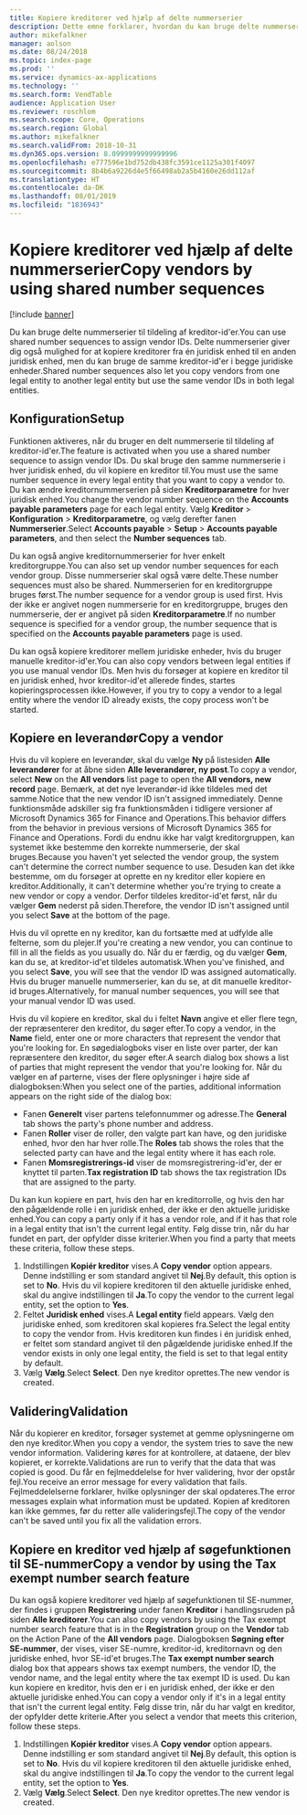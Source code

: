 ```yaml
---
title: Kopiere kreditorer ved hjælp af delte nummerserier
description: Dette emne forklarer, hvordan du kan bruge delte nummerserier til at kopiere en kreditor til en anden juridisk enhed, men bevare det samme kreditor-id.
author: mikefalkner
manager: aolson
ms.date: 08/24/2018
ms.topic: index-page
ms.prod: ''
ms.service: dynamics-ax-applications
ms.technology: ''
ms.search.form: VendTable
audience: Application User
ms.reviewer: roschlom
ms.search.scope: Core, Operations
ms.search.region: Global
ms.author: mikefalkner
ms.search.validFrom: 2018-10-31
ms.dyn365.ops.version: 8.0999999999999996
ms.openlocfilehash: e777596e1bd752db438fc3591ce1125a301f4097
ms.sourcegitcommit: 8b4b6a9226d4e5f66498ab2a5b4160e26dd112af
ms.translationtype: HT
ms.contentlocale: da-DK
ms.lasthandoff: 08/01/2019
ms.locfileid: "1836943"
---
```

# <a name="copy-vendors-by-using-shared-number-sequences"></a><span data-ttu-id="7b41e-103">Kopiere kreditorer ved hjælp af delte nummerserier</span><span class="sxs-lookup"><span data-stu-id="7b41e-103">Copy vendors by using shared number sequences</span></span>

[!include [banner](../includes/banner.md)]

<span data-ttu-id="7b41e-104">Du kan bruge delte nummerserier til tildeling af kreditor-id'er.</span><span class="sxs-lookup"><span data-stu-id="7b41e-104">You can use shared number sequences to assign vendor IDs.</span></span> <span data-ttu-id="7b41e-105">Delte nummerserier giver dig også mulighed for at kopiere kreditorer fra én juridisk enhed til en anden juridisk enhed, men du kan bruge de samme kreditor-id'er i begge juridiske enheder.</span><span class="sxs-lookup"><span data-stu-id="7b41e-105">Shared number sequences also let you copy vendors from one legal entity to another legal entity but use the same vendor IDs in both legal entities.</span></span>

## <a name="setup"></a><span data-ttu-id="7b41e-106">Konfiguration</span><span class="sxs-lookup"><span data-stu-id="7b41e-106">Setup</span></span>

<span data-ttu-id="7b41e-107">Funktionen aktiveres, når du bruger en delt nummerserie til tildeling af kreditor-id'er.</span><span class="sxs-lookup"><span data-stu-id="7b41e-107">The feature is activated when you use a shared number sequence to assign vendor IDs.</span></span> <span data-ttu-id="7b41e-108">Du skal bruge den samme nummerserie i hver juridisk enhed, du vil kopiere en kreditor til.</span><span class="sxs-lookup"><span data-stu-id="7b41e-108">You must use the same number sequence in every legal entity that you want to copy a vendor to.</span></span> <span data-ttu-id="7b41e-109">Du kan ændre kreditornummerserien på siden **Kreditorparametre** for hver juridisk enhed.</span><span class="sxs-lookup"><span data-stu-id="7b41e-109">You change the vendor number sequence on the **Accounts payable parameters** page for each legal entity.</span></span> <span data-ttu-id="7b41e-110">Vælg **Kreditor** \> **Konfiguration** \> **Kreditorparametre**, og vælg derefter fanen **Nummerserier**.</span><span class="sxs-lookup"><span data-stu-id="7b41e-110">Select **Accounts payable** \> **Setup** \> **Accounts payable parameters**, and then select the **Number sequences** tab.</span></span>

<span data-ttu-id="7b41e-111">Du kan også angive kreditornummerserier for hver enkelt kreditorgruppe.</span><span class="sxs-lookup"><span data-stu-id="7b41e-111">You can also set up vendor number sequences for each vendor group.</span></span> <span data-ttu-id="7b41e-112">Disse nummerserier skal også være delte.</span><span class="sxs-lookup"><span data-stu-id="7b41e-112">These number sequences must also be shared.</span></span> <span data-ttu-id="7b41e-113">Nummerserien for en kreditorgruppe bruges først.</span><span class="sxs-lookup"><span data-stu-id="7b41e-113">The number sequence for a vendor group is used first.</span></span> <span data-ttu-id="7b41e-114">Hvis der ikke er angivet nogen nummerserie for en kreditorgruppe, bruges den nummerserie, der er angivet på siden **Kreditorparametre**.</span><span class="sxs-lookup"><span data-stu-id="7b41e-114">If no number sequence is specified for a vendor group, the number sequence that is specified on the **Accounts payable parameters** page is used.</span></span>

<span data-ttu-id="7b41e-115">Du kan også kopiere kreditorer mellem juridiske enheder, hvis du bruger manuelle kreditor-id'er.</span><span class="sxs-lookup"><span data-stu-id="7b41e-115">You can also copy vendors between legal entities if you use manual vendor IDs.</span></span> <span data-ttu-id="7b41e-116">Men hvis du forsøger at kopiere en kreditor til en juridisk enhed, hvor kreditor-id'et allerede findes, startes kopieringsprocessen ikke.</span><span class="sxs-lookup"><span data-stu-id="7b41e-116">However, if you try to copy a vendor to a legal entity where the vendor ID already exists, the copy process won't be started.</span></span>

## <a name="copy-a-vendor"></a><span data-ttu-id="7b41e-117">Kopiere en leverandør</span><span class="sxs-lookup"><span data-stu-id="7b41e-117">Copy a vendor</span></span>

<span data-ttu-id="7b41e-118">Hvis du vil kopiere en leverandør, skal du vælge **Ny** på listesiden **Alle leverandører** for at åbne siden **Alle leverandører, ny post**.</span><span class="sxs-lookup"><span data-stu-id="7b41e-118">To copy a vendor, select **New** on the **All vendors** list page to open the **All vendors, new record** page.</span></span> <span data-ttu-id="7b41e-119">Bemærk, at det nye leverandør-id ikke tildeles med det samme.</span><span class="sxs-lookup"><span data-stu-id="7b41e-119">Notice that the new vendor ID isn't assigned immediately.</span></span> <span data-ttu-id="7b41e-120">Denne funktionsmåde adskiller sig fra funktionsmåden i tidligere versioner af Microsoft Dynamics 365 for Finance and Operations.</span><span class="sxs-lookup"><span data-stu-id="7b41e-120">This behavior differs from the behavior in previous versions of Microsoft Dynamics 365 for Finance and Operations.</span></span> <span data-ttu-id="7b41e-121">Fordi du endnu ikke har valgt kreditorgruppen, kan systemet ikke bestemme den korrekte nummerserie, der skal bruges.</span><span class="sxs-lookup"><span data-stu-id="7b41e-121">Because you haven't yet selected the vendor group, the system can't determine the correct number sequence to use.</span></span> <span data-ttu-id="7b41e-122">Desuden kan det ikke bestemme, om du forsøger at oprette en ny kreditor eller kopiere en kreditor.</span><span class="sxs-lookup"><span data-stu-id="7b41e-122">Additionally, it can't determine whether you're trying to create a new vendor or copy a vendor.</span></span> <span data-ttu-id="7b41e-123">Derfor tildeles kreditor-id'et først, når du vælger **Gem** nederst på siden.</span><span class="sxs-lookup"><span data-stu-id="7b41e-123">Therefore, the vendor ID isn't assigned until you select **Save** at the bottom of the page.</span></span>

<span data-ttu-id="7b41e-124">Hvis du vil oprette en ny kreditor, kan du fortsætte med at udfylde alle felterne, som du plejer.</span><span class="sxs-lookup"><span data-stu-id="7b41e-124">If you're creating a new vendor, you can continue to fill in all the fields as you usually do.</span></span> <span data-ttu-id="7b41e-125">Når du er færdig, og du vælger **Gem**, kan du se, at kreditor-id'et tildeles automatisk.</span><span class="sxs-lookup"><span data-stu-id="7b41e-125">When you've finished, and you select **Save**, you will see that the vendor ID was assigned automatically.</span></span> <span data-ttu-id="7b41e-126">Hvis du bruger manuelle nummerserier, kan du se, at dit manuelle kreditor-id bruges.</span><span class="sxs-lookup"><span data-stu-id="7b41e-126">Alternatively, for manual number sequences, you will see that your manual vendor ID was used.</span></span>

<span data-ttu-id="7b41e-127">Hvis du vil kopiere en kreditor, skal du i feltet **Navn** angive et eller flere tegn, der repræsenterer den kreditor, du søger efter.</span><span class="sxs-lookup"><span data-stu-id="7b41e-127">To copy a vendor, in the **Name** field, enter one or more characters that represent the vendor that you're looking for.</span></span> <span data-ttu-id="7b41e-128">En søgedialogboks viser en liste over parter, der kan repræsentere den kreditor, du søger efter.</span><span class="sxs-lookup"><span data-stu-id="7b41e-128">A search dialog box shows a list of parties that might represent the vendor that you're looking for.</span></span> <span data-ttu-id="7b41e-129">Når du vælger en af parterne, vises der flere oplysninger i højre side af dialogboksen:</span><span class="sxs-lookup"><span data-stu-id="7b41e-129">When you select one of the parties, additional information appears on the right side of the dialog box:</span></span>

- <span data-ttu-id="7b41e-130">Fanen **Generelt** viser partens telefonnummer og adresse.</span><span class="sxs-lookup"><span data-stu-id="7b41e-130">The **General** tab shows the party's phone number and address.</span></span>
- <span data-ttu-id="7b41e-131">Fanen **Roller** viser de roller, den valgte part kan have, og den juridiske enhed, hvor den har hver rolle.</span><span class="sxs-lookup"><span data-stu-id="7b41e-131">The **Roles** tab shows the roles that the selected party can have and the legal entity where it has each role.</span></span>
- <span data-ttu-id="7b41e-132">Fanen **Momsregistrerings-id** viser de momsregistrering-id'er, der er knyttet til parten.</span><span class="sxs-lookup"><span data-stu-id="7b41e-132">**Tax registration ID** tab shows the tax registration IDs that are assigned to the party.</span></span>

<span data-ttu-id="7b41e-133">Du kan kun kopiere en part, hvis den har en kreditorrolle, og hvis den har den pågældende rolle i en juridisk enhed, der ikke er den aktuelle juridiske enhed.</span><span class="sxs-lookup"><span data-stu-id="7b41e-133">You can copy a party only if it has a vendor role, and if it has that role in a legal entity that isn't the current legal entity.</span></span> <span data-ttu-id="7b41e-134">Følg disse trin, når du har fundet en part, der opfylder disse kriterier.</span><span class="sxs-lookup"><span data-stu-id="7b41e-134">When you find a party that meets these criteria, follow these steps.</span></span>

1. <span data-ttu-id="7b41e-135">Indstillingen **Kopiér kreditor** vises.</span><span class="sxs-lookup"><span data-stu-id="7b41e-135">A **Copy vendor** option appears.</span></span> <span data-ttu-id="7b41e-136">Denne indstilling er som standard angivet til **Nej**.</span><span class="sxs-lookup"><span data-stu-id="7b41e-136">By default, this option is set to **No**.</span></span> <span data-ttu-id="7b41e-137">Hvis du vil kopiere kreditoren til den aktuelle juridiske enhed, skal du angive indstillingen til **Ja**.</span><span class="sxs-lookup"><span data-stu-id="7b41e-137">To copy the vendor to the current legal entity, set the option to **Yes**.</span></span> 
2. <span data-ttu-id="7b41e-138">Feltet **Juridisk enhed** vises.</span><span class="sxs-lookup"><span data-stu-id="7b41e-138">A **Legal entity** field appears.</span></span> <span data-ttu-id="7b41e-139">Vælg den juridiske enhed, som kreditoren skal kopieres fra.</span><span class="sxs-lookup"><span data-stu-id="7b41e-139">Select the legal entity to copy the vendor from.</span></span> <span data-ttu-id="7b41e-140">Hvis kreditoren kun findes i én juridisk enhed, er feltet som standard angivet til den pågældende juridiske enhed.</span><span class="sxs-lookup"><span data-stu-id="7b41e-140">If the vendor exists in only one legal entity, the field is set to that legal entity by default.</span></span>
3. <span data-ttu-id="7b41e-141">Vælg **Vælg**.</span><span class="sxs-lookup"><span data-stu-id="7b41e-141">Select **Select**.</span></span> <span data-ttu-id="7b41e-142">Den nye kreditor oprettes.</span><span class="sxs-lookup"><span data-stu-id="7b41e-142">The new vendor is created.</span></span>

## <a name="validation"></a><span data-ttu-id="7b41e-143">Validering</span><span class="sxs-lookup"><span data-stu-id="7b41e-143">Validation</span></span>

<span data-ttu-id="7b41e-144">Når du kopierer en kreditor, forsøger systemet at gemme oplysningerne om den nye kreditor.</span><span class="sxs-lookup"><span data-stu-id="7b41e-144">When you copy a vendor, the system tries to save the new vendor information.</span></span> <span data-ttu-id="7b41e-145">Validering køres for at kontrollere, at dataene, der blev kopieret, er korrekte.</span><span class="sxs-lookup"><span data-stu-id="7b41e-145">Validations are run to verify that the data that was copied is good.</span></span> <span data-ttu-id="7b41e-146">Du får en fejlmeddelelse for hver validering, hvor der opstår fejl.</span><span class="sxs-lookup"><span data-stu-id="7b41e-146">You receive an error message for every validation that fails.</span></span> <span data-ttu-id="7b41e-147">Fejlmeddelelserne forklarer, hvilke oplysninger der skal opdateres.</span><span class="sxs-lookup"><span data-stu-id="7b41e-147">The error messages explain what information must be updated.</span></span> <span data-ttu-id="7b41e-148">Kopien af kreditoren kan ikke gemmes, før du retter alle valideringsfejl.</span><span class="sxs-lookup"><span data-stu-id="7b41e-148">The copy of the vendor can't be saved until you fix all the validation errors.</span></span>

## <a name="copy-a-vendor-by-using-the-tax-exempt-number-search-feature"></a><span data-ttu-id="7b41e-149">Kopiere en kreditor ved hjælp af søgefunktionen til SE-nummer</span><span class="sxs-lookup"><span data-stu-id="7b41e-149">Copy a vendor by using the Tax exempt number search feature</span></span>

<span data-ttu-id="7b41e-150">Du kan også kopiere kreditorer ved hjælp af søgefunktionen til SE-nummer, der findes i gruppen **Registrering** under fanen **Kreditor** i handlingsruden på siden **Alle kreditorer**.</span><span class="sxs-lookup"><span data-stu-id="7b41e-150">You can also copy vendors by using the Tax exempt number search feature that is in the **Registration** group on the **Vendor** tab on the Action Pane of the **All vendors** page.</span></span> <span data-ttu-id="7b41e-151">Dialogboksen **Søgning efter SE-nummer**, der vises, viser SE-numre, kreditor-id, kreditornavn og den juridiske enhed, hvor SE-id'et bruges.</span><span class="sxs-lookup"><span data-stu-id="7b41e-151">The **Tax exempt number search** dialog box that appears shows tax exempt numbers, the vendor ID, the vendor name, and the legal entity where the tax exempt ID is used.</span></span> <span data-ttu-id="7b41e-152">Du kan kun kopiere en kreditor, hvis den er i en juridisk enhed, der ikke er den aktuelle juridiske enhed.</span><span class="sxs-lookup"><span data-stu-id="7b41e-152">You can copy a vendor only if it's in a legal entity that isn't the current legal entity.</span></span> <span data-ttu-id="7b41e-153">Følg disse trin, når du har valgt en kreditor, der opfylder dette kriterie.</span><span class="sxs-lookup"><span data-stu-id="7b41e-153">After you select a vendor that meets this criterion, follow these steps.</span></span>

1. <span data-ttu-id="7b41e-154">Indstillingen **Kopiér kreditor** vises.</span><span class="sxs-lookup"><span data-stu-id="7b41e-154">A **Copy vendor** option appears.</span></span> <span data-ttu-id="7b41e-155">Denne indstilling er som standard angivet til **Nej**.</span><span class="sxs-lookup"><span data-stu-id="7b41e-155">By default, this option is set to **No**.</span></span> <span data-ttu-id="7b41e-156">Hvis du vil kopiere kreditoren til den aktuelle juridiske enhed, skal du angive indstillingen til **Ja**.</span><span class="sxs-lookup"><span data-stu-id="7b41e-156">To copy the vendor to the current legal entity, set the option to **Yes**.</span></span>
2. <span data-ttu-id="7b41e-157">Vælg **Vælg**.</span><span class="sxs-lookup"><span data-stu-id="7b41e-157">Select **Select**.</span></span> <span data-ttu-id="7b41e-158">Den nye kreditor oprettes.</span><span class="sxs-lookup"><span data-stu-id="7b41e-158">The new vendor is created.</span></span>
